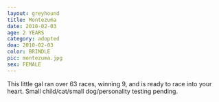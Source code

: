 ```yaml
---
layout: greyhound
title: Montezuma
date: 2010-02-03
age: 2 YEARS
category: adopted
doa: 2010-02-03
color: BRINDLE
pic: montezuma.jpg
sex: FEMALE
---
```


This little gal ran over 63 races, winning 9, and is ready to race into your heart.  Small child/cat/small
dog/personality testing pending. 
